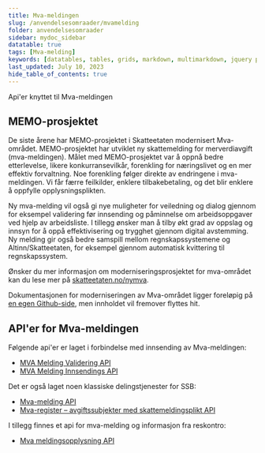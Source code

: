 ```yaml
---
title: Mva-meldingen
slug: /anvendelsesomraader/mvamelding
folder: anvendelsesomraader
sidebar: mydoc_sidebar
datatable: true
tags: [Mva-melding]
keywords: [datatables, tables, grids, markdown, multimarkdown, jquery plugins]
last_updated: July 10, 2023
hide_table_of_contents: true
---
```

<summary>Api'er knyttet til Mva-meldingen</summary>

## MEMO-prosjektet
De siste årene har MEMO-prosjektet i Skatteetaten modernisert Mva-området. MEMO-prosjektet har utviklet ny skattemelding for merverdiavgift (mva-meldingen). Målet med MEMO-prosjektet var å oppnå bedre etterlevelse, likere konkurransevilkår, forenkling for næringslivet og en mer effektiv forvaltning. Noe forenkling følger direkte av endringene i mva-meldingen. Vi får færre feilkilder, enklere tilbakebetaling, og det blir enklere å oppfylle opplysningsplikten.

Ny mva-melding vil også gi nye muligheter for veiledning og dialog gjennom for eksempel validering før innsending og påminnelse om arbeidsoppgaver ved hjelp av arbeidsliste. I tillegg ønsker man å tilby økt grad av oppslag og innsyn for å oppå effektivisering og trygghet gjennom digital avstemming. Ny melding gir også bedre samspill mellom regnskapssystemene og Altinn/Skatteetaten, for eksempel gjennom automatisk kvittering til regnskapssystem.

Ønsker du mer informasjon om moderniseringsprosjektet for mva-området kan du lese mer på [skatteetaten.no/nymva](https://www.skatteetaten.no/bedrift-og-organisasjon/avgifter/mva/).

Dokumentasjonen for moderniseringen av Mva-området ligger foreløpig på [en egen Github-side](https://skatteetaten.github.io/mva-meldingen/), men innholdet vil fremover flyttes hit.

## API'er for Mva-meldingen

Følgende api'er er laget i forbindelse med innsending av Mva-meldingen:
* [MVA Melding Validering API](https://skatteetaten.github.io/mva-meldingen/documentation/api/)
* [MVA Melding Innsendings API](https://skatteetaten.github.io/mva-meldingen/documentation/api/)

Det er også laget noen klassiske delingstjenester for SSB:
* [Mva-melding API](../api/mvamelding.md)
* [Mva-register – avgiftssubjekter med skattemeldingsplikt API](../api/mvaregisteravgiftssubjekt.md)

I tillegg finnes et api for mva-melding og informasjon fra reskontro:
* [Mva meldingsopplysning API](../api/mva_meldingsopplysning.md)
